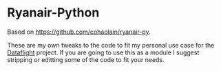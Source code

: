 # Ryanair-Python
Based on https://github.com/cohaolain/ryanair-py.

These are my own tweaks to the code to fit my personal use case for the [Dataflight](https://github.com/victorbmlabs/Dataflight) project. If you are going to use this as a module I suggest stripping or editting some of the code to fit your needs.